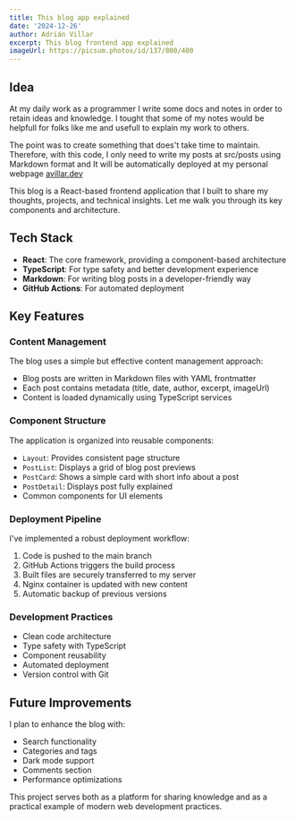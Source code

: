 ```yaml
---
title: This blog app explained 
date: '2024-12-26'
author: Adrián Villar
excerpt: This blog frontend app explained
imageUrl: https://picsum.photos/id/137/800/400
---
```


## Idea

At my daily work as a programmer I write some docs and notes in order to retain ideas and knowledge. I tought that some of my notes would be helpfull for folks like me and usefull to explain my work to others.

The point was to create something that does't take time to maintain. Therefore, with this code, I only need to write my posts at src/posts using Markdown format and It will be automatically deployed at my personal webpage [avillar.dev](https://avillar.dev)

This blog is a React-based frontend application that I built to share my thoughts, projects, and technical insights. Let me walk you through its key components and architecture.

## Tech Stack
- **React**: The core framework, providing a component-based architecture
- **TypeScript**: For type safety and better development experience
- **Markdown**: For writing blog posts in a developer-friendly way
- **GitHub Actions**: For automated deployment

## Key Features

### Content Management
The blog uses a simple but effective content management approach:
- Blog posts are written in Markdown files with YAML frontmatter
- Each post contains metadata (title, date, author, excerpt, imageUrl)
- Content is loaded dynamically using TypeScript services

### Component Structure
The application is organized into reusable components:
- `Layout`: Provides consistent page structure
- `PostList`: Displays a grid of blog post previews
- `PostCard`: Shows a simple card with short info about a post
- `PostDetail`: Displays post fully explained
- Common components for UI elements

### Deployment Pipeline
I've implemented a robust deployment workflow:
1. Code is pushed to the main branch
2. GitHub Actions triggers the build process
3. Built files are securely transferred to my server
4. Nginx container is updated with new content
5. Automatic backup of previous versions

### Development Practices
- Clean code architecture
- Type safety with TypeScript
- Component reusability
- Automated deployment
- Version control with Git

## Future Improvements
I plan to enhance the blog with:
- Search functionality
- Categories and tags
- Dark mode support
- Comments section
- Performance optimizations

This project serves both as a platform for sharing knowledge and as a practical example of modern web development practices.
